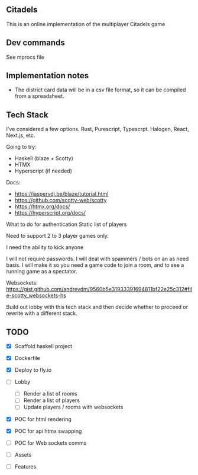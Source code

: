 ## Citadels
This is an online implementation of the multiplayer Citadels game

## Dev commands

See mprocs file

## Implementation notes

- The district card data will be in a csv file format, so it can be compiled from a spreadsheet.


## Tech Stack 

I've considered a few options. Rust, Purescript, Typescrpt. Halogen, React, Next.js, etc.

Going to try:
- Haskell (blaze + Scotty)
- HTMX
- Hyperscript (if needed)

Docs:
- https://jaspervdj.be/blaze/tutorial.html
- https://github.com/scotty-web/scotty
- https://htmx.org/docs/
- https://hyperscript.org/docs/


What to do for authentication
Static list of players

Need to support 2 to 3 player games only.

I need the ability to kick anyone


I will not require passwords.
I will deal with spammers / bots on an as need basis.
I will make it so you need a game code to join a room, and to see a running game as a spectator.


Websockets:
https://gist.github.com/andrevdm/9560b5e31933391694811bf22e25c312#file-scotty_websockets-hs


Build out lobby with this tech stack and then decide whether to proceed or rewrite with a different stack.

 
 ## TODO
- [x] Scaffold haskell project
- [x] Dockerfile
- [x] Deploy to fly.io
- [ ] Lobby
    - [ ] Render a list of rooms
    - [ ] Render a list of players
    - [ ] Update players / rooms with websockets

 - [x] POC for html rendering
 - [x] POC for api htmx swapping
 - [ ] POC for Web sockets comms

 - [ ] Assets
- [ ] Features

